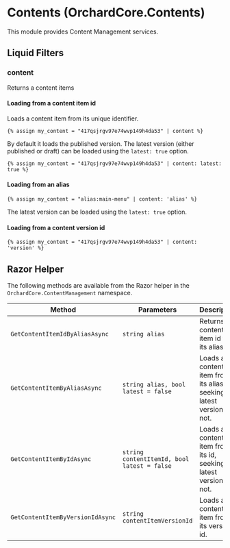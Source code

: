# Contents (OrchardCore.Contents)

This module provides Content Management services.

## Liquid Filters

### content

Returns a content items

#### Loading from a content item id

Loads a content item from its unique identifier. 

```
{% assign my_content = "417qsjrgv97e74wvp149h4da53" | content %}
```

By default it loads the published version. The latest version (either published or draft) can be loaded using the `latest: true` option.

```
{% assign my_content = "417qsjrgv97e74wvp149h4da53" | content: latest: true %}
```

#### Loading from an alias

```
{% assign my_content = "alias:main-menu" | content: 'alias' %}
```

The latest version can be loaded using the `latest: true` option. 

#### Loading from a content version id

```
{% assign my_content = "417qsjrgv97e74wvp149h4da53" | content: 'version' %}
```

## Razor Helper

The following methods are available from the Razor helper in the `OrchardCore.ContentManagement` namespace.

| Method | Parameters | Description |
| --------- | ---- |------------ |
| `GetContentItemIdByAliasAsync` | `string alias` | Returns the content item id from its alias. |
| `GetContentItemByAliasAsync` | `string alias, bool latest = false` | Loads a content item from its alias, seeking the latest version or not. |
| `GetContentItemByIdAsync` | `string contentItemId, bool latest = false` | Loads a content item from its id, seeking the latest version or not. |
| `GetContentItemByVersionIdAsync` | `string contentItemVersionId` | Loads a content item from its version id. |
